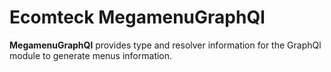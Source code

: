 # Ecomteck MegamenuGraphQl

**MegamenuGraphQl** provides type and resolver information for the GraphQl module
to generate menus information.
